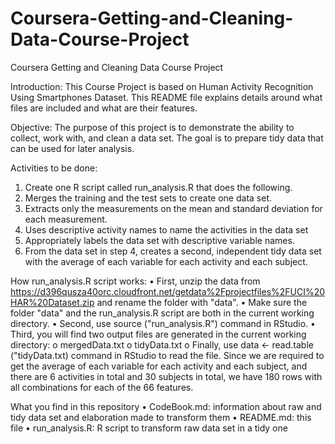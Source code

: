 # Coursera-Getting-and-Cleaning-Data-Course-Project
Coursera Getting and Cleaning Data Course Project


Introduction:
This Course Project is based on Human Activity Recognition Using Smartphones Dataset. This README file explains details around what files are included and what are their features.

Objective:
The purpose of this project is to demonstrate the ability to collect, work with, and clean a data set. The goal is to prepare tidy data that can be used for later analysis.

Activities to be done:
1.	Create one R script called run_analysis.R that does the following. 
2.	Merges the training and the test sets to create one data set.
3.	Extracts only the measurements on the mean and standard deviation for each measurement. 
4.	Uses descriptive activity names to name the activities in the data set
5.	Appropriately labels the data set with descriptive variable names. 
6.	From the data set in step 4, creates a second, independent tidy data set with the average of each variable for each activity and each subject.

How run_analysis.R script works:
•	First, unzip the data from https://d396qusza40orc.cloudfront.net/getdata%2Fprojectfiles%2FUCI%20HAR%20Dataset.zip and rename the folder with "data".
•	Make sure the folder "data" and the run_analysis.R script are both in the current working directory.
•	Second, use source ("run_analysis.R") command in RStudio. 
•	Third, you will find two output files are generated in the current working directory: 
o	mergedData.txt
o	tidyData.txt
o	Finally, use data <- read.table ("tidyData.txt) command in RStudio to read the file. Since we are required to get the average of each variable for each activity and each subject, and there are 6 activities in total and 30 subjects in total, we have 180 rows with all combinations for each of the 66 features. 

What you find in this repository
•	CodeBook.md: information about raw and tidy data set and elaboration made to transform them
•	README.md: this file
•	run_analysis.R: R script to transform raw data set in a tidy one

